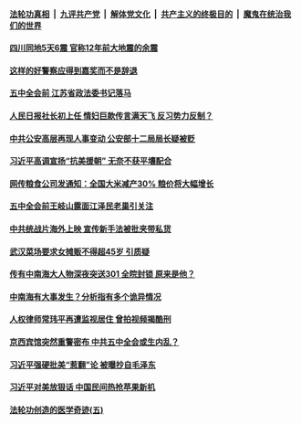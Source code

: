 

####  [法轮功真相](../../../../basic/blob/master/README.md?t=10251031) &nbsp;|&nbsp; [九评共产党](../../../../9ping.md/blob/master/README.md?t=10251031) &nbsp;|&nbsp; [解体党文化](../../../../jtdwh.md/blob/master/README.md?t=10251031)  &nbsp;|&nbsp; [共产主义的终极目的](../../../../gczydzjmd.md/blob/master/README.md?t=10251031) &nbsp;|&nbsp; [魔鬼在统治我们的世界](../../../../mgztzwmdsj.md/blob/master/README.md?t=10251031) 

#### [四川同地5天6震 官称12年前大地震的余震](../pages/soh5/435676.md?t=10251031) 
#### [这样的好警察应得到嘉奖而不是辞退](../pages/soh5/435652.md?t=10251031) 
#### [五中全会前 江苏省政法委书记落马](../pages/soh5/435649.md?t=10251031) 
#### [人民日报社长初上任 情妇巨款传言满天飞 反习势力反制？](../pages/soh5/435598.md?t=10251031) 
#### [中共公安高层再现人事变动 公安部十二局局长疑被贬](../pages/soh5/435604.md?t=10251031) 
#### [习近平高调宣扬“抗美援朝” 无奈不获平壤配合](../pages/soh5/435637.md?t=10251031) 
#### [网传粮食公司发通知：全国大米减产30%  粮价将大幅增长](../pages/soh5/435535.md?t=10251031) 
#### [五中全会前王岐山露面江泽民老巢引关注](../pages/soh5/435544.md?t=10251031) 
#### [中共统战片海外上映  宣传新手法被批夹带私货](../pages/soh5/435493.md?t=10251031) 
#### [武汉菜场要求女摊贩不得超45岁 引质疑](../pages/soh5/435454.md?t=10251031) 
#### [传有中南海大人物深夜突送301 全院封锁 原来是他？](../pages/soh5/435463.md?t=10251031) 
#### [中南海有大事发生？分析指有多个诡异情况](../pages/soh5/435442.md?t=10251031) 
#### [人权律师常玮平再遭监视居住 曾拍视频揭酷刑](../pages/soh5/435421.md?t=10251031) 
#### [京西宾馆突然重警密布  中共五中全会或生内乱？](../pages/soh5/435415.md?t=10251031) 
#### [习近平强硬批美“惹翻”论 被曝抄自毛泽东](../pages/soh5/435358.md?t=10251031) 
#### [习近平对美放狠话 中国民间热抢苹果新机](../pages/soh5/435340.md?t=10251031) 
#### [法轮功创造的医学奇迹(五)](../pages/soh5/435214.md?t=10251031) 

